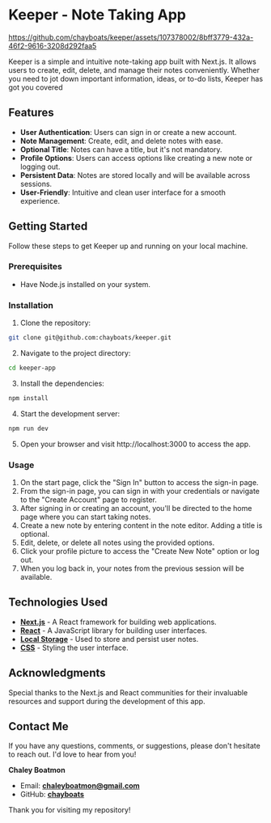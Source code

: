 # Keeper - Note Taking App

https://github.com/chayboats/keeper/assets/107378002/8bff3779-432a-46f2-9616-3208d292faa5

Keeper is a simple and intuitive note-taking app built with Next.js. It allows users to create, edit, delete, and manage their notes conveniently. Whether you need to jot down important information, ideas, or to-do lists, Keeper has got you covered
## Features

- **User Authentication**: Users can sign in or create a new account.
- **Note Management**: Create, edit, and delete notes with ease.
- **Optional Title**: Notes can have a title, but it's not mandatory.
- **Profile Options**: Users can access options like creating a new note or logging out.
- **Persistent Data**: Notes are stored locally and will be available across sessions.
- **User-Friendly**: Intuitive and clean user interface for a smooth experience.

## Getting Started

Follow these steps to get Keeper up and running on your local machine.

### Prerequisites

- Have Node.js installed on your system.

### Installation
1. Clone the repository:

```bash 
git clone git@github.com:chayboats/keeper.git
```

2. Navigate to the project directory:

```bash
cd keeper-app
```

3. Install the dependencies:

```bash
npm install
```

4. Start the development server:

```bash
npm run dev
```

5. Open your browser and visit http://localhost:3000 to access the app.

### Usage

1. On the start page, click the "Sign In" button to access the sign-in page.
2. From the sign-in page, you can sign in with your credentials or navigate to the "Create Account" page to register.
3. After signing in or creating an account, you'll be directed to the home page where you can start taking notes.
4. Create a new note by entering content in the note editor. Adding a title is optional.
5. Edit, delete, or delete all notes using the provided options.
6. Click your profile picture to access the "Create New Note" option or log out.
7. When you log back in, your notes from the previous session will be available.

## Technologies Used
- **[<u>Next.js</u>](https://nextjs.org/docs)** - A React framework for building web applications.
- **[<u>React</u>](https://react.dev/learn)** - A JavaScript library for building user interfaces.
- **<u>Local Storage</u>** - Used to store and persist user notes.
- **<u>CSS</u>** - Styling the user interface.

## Acknowledgments
Special thanks to the Next.js and React communities for their invaluable resources and support during the development of this app.

## Contact Me
If you have any questions, comments, or suggestions, please don't hesitate to reach out. I'd love to hear from you!

**Chaley Boatmon**
- Email: **<u>chaleyboatmon@gmail.com</u>**
- GitHub: [<u>**chayboats**</u>](https://github.com/chayboats)
  
Thank you for visiting my repository!
